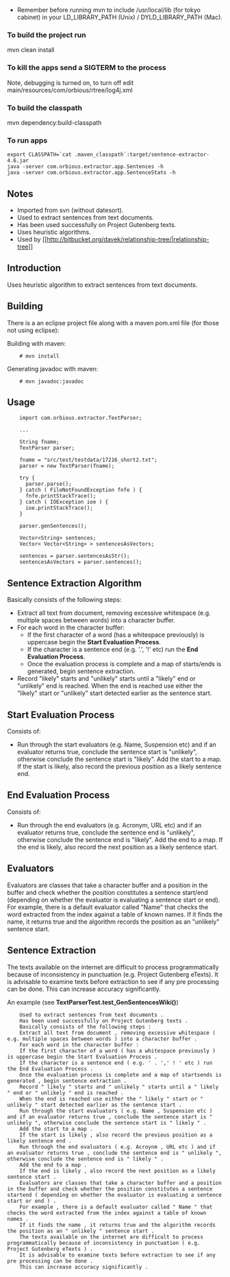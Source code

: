 - Remember before running mvn to include /usr/local/lib (for tokyo cabinet) in your LD_LIBRARY_PATH (Unix) / DYLD_LIBRARY_PATH (Mac).

### To build the project run

  mvn clean install

### To kill the apps send a SIGTERM to the process

Note, debugging is turned on, to turn off edit main/resources/com/orbious/rtree/log4j.xml

### To build the classpath

  mvn dependency:build-classpath

### To run apps

    export CLASSPATH=`cat .maven_classpath`:target/sentence-extractor-4.6.jar
    java -server com.orbious.extractor.app.Sentences -h
    java -server com.orbious.extractor.app.SentenceStats -h

## Notes

- Imported from svn (without datesort).
- Used to extract sentences from text documents.
- Has been used successfully on Project Gutenberg texts.
- Uses heuristic algorithms. 
- Used by [[http://bitbucket.org/davek/relationship-tree/|relationship-tree]]

## Introduction

Uses heuristic algorithm to extract sentences from text documents.

## Building

There is a an eclipse project file along with a maven pom.xml file (for those not using eclipse):

Building with maven:

        # mvn install

Generating javadoc with maven:

        # mvn javadoc:javadoc


## Usage

        import com.orbious.extractor.TextParser;
        
        ...
        
        String fname;
        TextParser parser;
        
        fname = "src/test/testdata/17216_short2.txt";
        parser = new TextParser(fname);
                
        try {
          parser.parse();
        } catch ( FileNotFoundException fnfe ) {
          fnfe.printStackTrace();
        } catch ( IOException ioe ) {
          ioe.printStackTrace();
        }
        
        parser.genSentences();
        
        Vector<String> sentences;
        Vector< Vector<String> > sentencesAsVectors;
        
        sentences = parser.sentencesAsStr();
        sentencesAsVectors = parser.sentences();


## Sentence Extraction Algorithm

Basically consists of the following steps:

- Extract all text from document, removing excessive whitespace (e.g. multiple spaces between words) into a character buffer.
- For each word in the character buffer:
  - If the first character of a word (has a whitespace previously) is uppercase begin the **Start Evaluation Process**. 
  - If the character is a sentence end (e.g. '.', '!' etc) run the **End Evaluation Process**.
  - Once the evaluation process is complete and a map of starts/ends is generated, begin sentence extraction. 
- Record "likely" starts and "unlikely" starts until a "likely" end or "unlikely" end is reached. When the end is reached use either the "likely" start or "unlikely" start detected earlier as the sentence start. 

## Start Evaluation Process 

Consists of:

- Run through the start evaluators (e.g. Name, Suspension etc) and if an evaluator returns true, conclude the sentence start is "unlikely", otherwise conclude the sentence start is "likely". Add the start to a map. If the start is likely, also record the previous position as a likely sentence end. 

## End Evaluation Process

Consists of:

- Run through the end evaluators (e.g. Acronym, URL etc) and if an evaluator returns true, conclude the sentence end is "unlikely", otherwise conclude the sentence end is "likely". Add the end to a map. If the end is likely, also record the next position as a likely sentence start. 


## Evaluators 

Evaluators are classes that take a character buffer and a position in the buffer and check whether the position constitutes a sentence start/end (depending on whether the evaluator is evaluating a sentence start or end). For example, there is a default evaluator called "Name" that checks the word extracted from the index against a table of known names. If it finds the name, it returns true and the algorithm records the position as an "unlikely" sentence start. 

## Sentence Extraction 

The texts available on the internet are difficult to process programmatically because of inconsistency in punctuation (e.g. Project Gutenberg eTexts). It is advisable to examine texts before extraction to see if any pre processing can be done. This can increase accuracy significantly. 

An example (see **TextParserTest.test_GenSentencesWiki()**)


        Used to extract sentences from text documents .
        Has been used successfully on Project Gutenberg texts .
        Basically consists of the following steps :
        Extract all text from document , removing excessive whitespace ( e.g. multiple spaces between words ) into a character buffer .
        For each word in the character buffer :
        If the first character of a word ( has a whitespace previously ) is uppercase begin the Start Evaluation Process .
        If the character is a sentence end ( e.g. ' . ',' ! ' etc ) run the End Evaluation Process .
        Once the evaluation process is complete and a map of startsends is generated , begin sentence extraction .
        Record " likely " starts and " unlikely " starts until a " likely " end or " unlikely " end is reached .
        When the end is reached use either the " likely " start or " unlikely " start detected earlier as the sentence start .
        Run through the start evaluators ( e.g. Name , Suspension etc ) and if an evaluator returns true , conclude the sentence start is " unlikely ", otherwise conclude the sentence start is " likely " .
        Add the start to a map .
        If the start is likely , also record the previous position as a likely sentence end .
        Run through the end evaluators ( e.g. Acroynm , URL etc ) and if an evaluator returns true , conclude the sentence end is " unlikely ", otherwise conclude the sentence end is " likely " .
        Add the end to a map .
        If the end is likely , also record the next position as a likely sentence start .
        Evaluators are classes that take a character buffer and a position in the buffer and check whether the position constitutes a sentence startend ( depending on whether the evaluator is evaluating a sentence start or end ) .
        For example , there is a default evaluator called " Name " that checks the word extracted from the index against a table of known names .
        If it finds the name , it returns true and the algorithm records the position as an " unlikely " sentence start .
        The texts available on the internet are difficult to process programmatically because of inconsistency in punctuation ( e.g. Project Gutenberg eTexts ) .
        It is advisable to examine texts before extraction to see if any pre processing can be done .
        This can increase accuracy significantly .


